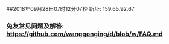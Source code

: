 ##2018年09月28日07时12分07秒 新址: 159.65.92.67
### 兔友常见问题及解答: https://github.com/wanggonging/d/blob/w/FAQ.md
